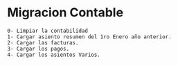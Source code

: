 # Migracion Contable
```
0- Limpiar la contabilidad
1- Cargar asiento resumen del 1ro Enero año anterior.
2- Cargar las facturas.
3- Cargar los pagos.
4- Cargar los asientos Varios.
```
